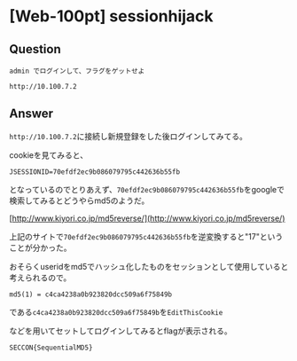 # [Web-100pt] sessionhijack

## Question

```plane
admin でログインして、フラグをゲットせよ

http://10.100.7.2
```

## Answer

`http://10.100.7.2`に接続し新規登録をした後ログインしてみてる。

cookieを見てみると、

```plane
JSESSIONID=70efdf2ec9b086079795c442636b55fb
```

となっているのでとりあえず、`70efdf2ec9b086079795c442636b55fb`をgoogleで検索してみるとどうやらmd5のようだ。

[http://www.kiyori.co.jp/md5reverse/](http://www.kiyori.co.jp/md5reverse/)

上記のサイトで`70efdf2ec9b086079795c442636b55fb`を逆変換すると"17"ということが分かった。

おそらくuseridをmd5でハッシュ化したものをセッションとして使用していると考えられるので。

`md5(1) = c4ca4238a0b923820dcc509a6f75849b`

である`c4ca4238a0b923820dcc509a6f75849b`を`EditThisCookie`

などを用いてセットしてログインしてみるとflagが表示される。

`SECCON{SequentialMD5}`



